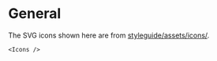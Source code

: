 # General

The SVG icons shown here are from [styleguide/assets/icons/](https://github.com/tutti-ch/react-styleguide/tree/master/styleguide/assets/icons "Link to react-styleguide github repo").

    <Icons />
